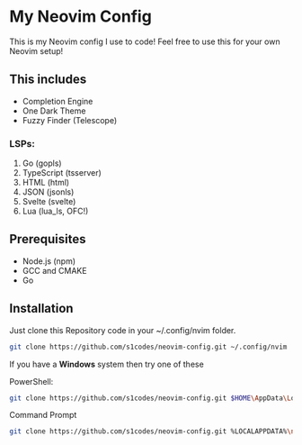 # My Neovim Config
This is my Neovim config I use to code!
Feel free to use this for your own Neovim setup!

## This includes
- Completion Engine 
- One Dark Theme
- Fuzzy Finder (Telescope)
### LSPs:
 1. Go (gopls) 
 1. TypeScript (tsserver)
 1. HTML (html)
 1. JSON (jsonls)
 1. Svelte (svelte)
 1. Lua (lua_ls, OFC!)

## Prerequisites

- Node.js (npm)
- GCC and CMAKE
- Go

## Installation

Just clone this Repository code in your ~/.config/nvim folder.

```bash
git clone https://github.com/s1codes/neovim-config.git ~/.config/nvim
```

If you have a **Windows** system then try one of these


PowerShell:
```bash
git clone https://github.com/s1codes/neovim-config.git $HOME\AppData\Local\nvim 
```

Command Prompt
```bash
git clone https://github.com/s1codes/neovim-config.git %LOCALAPPDATA%\nvim
```